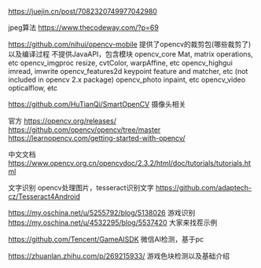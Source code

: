 https://juejin.cn/post/7082320749977042980

jpeg算法
https://www.thecodeway.com/?p=69

https://github.com/nihui/opencv-mobile  提供了opencv的裁剪包(哪些裁剪了)以及编译过程
不提供JavaAPI，包含模块
opencv_core	Mat, matrix operations, etc
opencv_imgproc	resize, cvtColor, warpAffine, etc
opencv_highgui	imread, imwrite
opencv_features2d	keypoint feature and matcher, etc (not included in opencv 2.x package)
opencv_photo	inpaint, etc
opencv_video	opticalflow, etc


https://github.com/HuTianQi/SmartOpenCV  摄像头相关


官方
https://opencv.org/releases/
https://github.com/opencv/opencv/tree/master
https://learnopencv.com/getting-started-with-opencv/

中文文档
https://www.opencv.org.cn/opencvdoc/2.3.2/html/doc/tutorials/tutorials.html


文字识别  opencv处理图片，tesseract识别文字 
https://github.com/adaptech-cz/Tesseract4Android










https://my.oschina.net/u/5255792/blog/5138026
游戏识别
https://my.oschina.net/u/4532295/blog/5537420 大家来找茬示例


https://github.com/Tencent/GameAISDK   微信AI检测，基于pc

https://zhuanlan.zhihu.com/p/269215933/ 游戏色块检测以及基础介绍